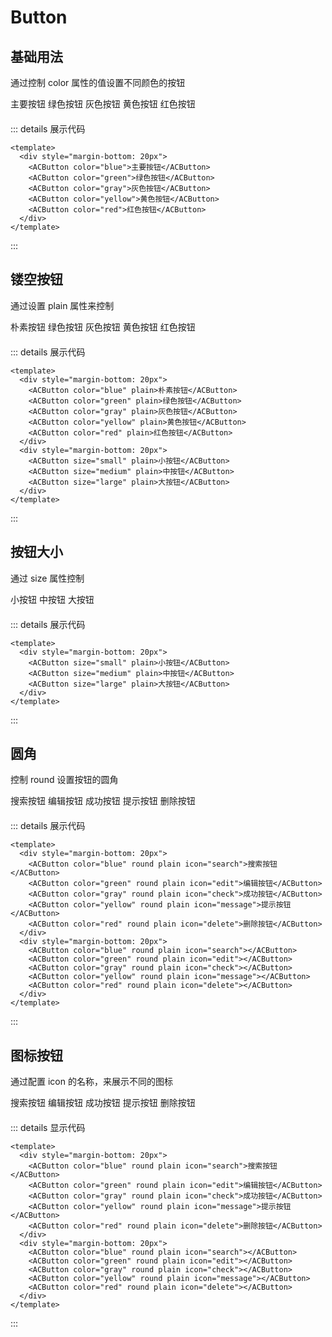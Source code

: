 # Button

<ButtonDemo/>

## 基础用法

通过控制 color 属性的值设置不同颜色的按钮

<div style="margin-bottom: 20px">
  <ACButton color="blue">主要按钮</ACButton>
  <ACButton color="green">绿色按钮</ACButton>
  <ACButton color="gray">灰色按钮</ACButton>
  <ACButton color="yellow">黄色按钮</ACButton>
  <ACButton color="red">红色按钮</ACButton>
</div>

::: details 展示代码

```vue
<template>
  <div style="margin-bottom: 20px">
    <ACButton color="blue">主要按钮</ACButton>
    <ACButton color="green">绿色按钮</ACButton>
    <ACButton color="gray">灰色按钮</ACButton>
    <ACButton color="yellow">黄色按钮</ACButton>
    <ACButton color="red">红色按钮</ACButton>
  </div>
</template>
```

:::

## 镂空按钮

通过设置 plain 属性来控制

<div style="margin-bottom: 20px">
  <ACButton color="blue" plain>朴素按钮</ACButton>
  <ACButton color="green" plain>绿色按钮</ACButton>
  <ACButton color="gray" plain>灰色按钮</ACButton>
  <ACButton color="yellow" plain>黄色按钮</ACButton>
  <ACButton color="red" plain>红色按钮</ACButton>
</div>

::: details 展示代码

```vue
<template>
  <div style="margin-bottom: 20px">
    <ACButton color="blue" plain>朴素按钮</ACButton>
    <ACButton color="green" plain>绿色按钮</ACButton>
    <ACButton color="gray" plain>灰色按钮</ACButton>
    <ACButton color="yellow" plain>黄色按钮</ACButton>
    <ACButton color="red" plain>红色按钮</ACButton>
  </div>
  <div style="margin-bottom: 20px">
    <ACButton size="small" plain>小按钮</ACButton>
    <ACButton size="medium" plain>中按钮</ACButton>
    <ACButton size="large" plain>大按钮</ACButton>
  </div>
</template>
```

:::

## 按钮大小

通过 size 属性控制

<div style="margin-bottom: 20px">
    <ACButton size="small" plain>小按钮</ACButton>
    <ACButton size="medium" plain>中按钮</ACButton>
    <ACButton size="large" plain>大按钮</ACButton>
  </div>

::: details 展示代码

```vue
<template>
  <div style="margin-bottom: 20px">
    <ACButton size="small" plain>小按钮</ACButton>
    <ACButton size="medium" plain>中按钮</ACButton>
    <ACButton size="large" plain>大按钮</ACButton>
  </div>
</template>
```

:::

## 圆角

控制 round 设置按钮的圆角

<div style="margin-bottom: 20px">
  <ACButton color="blue" round plain icon="search">搜索按钮</ACButton>
  <ACButton color="green" round plain icon="edit">编辑按钮</ACButton>
  <ACButton color="gray" round plain icon="check">成功按钮</ACButton>
  <ACButton color="yellow" round plain icon="message">提示按钮</ACButton>
  <ACButton color="red" round plain icon="delete">删除按钮</ACButton>
</div>

::: details 展示代码

```vue
<template>
  <div style="margin-bottom: 20px">
    <ACButton color="blue" round plain icon="search">搜索按钮</ACButton>
    <ACButton color="green" round plain icon="edit">编辑按钮</ACButton>
    <ACButton color="gray" round plain icon="check">成功按钮</ACButton>
    <ACButton color="yellow" round plain icon="message">提示按钮</ACButton>
    <ACButton color="red" round plain icon="delete">删除按钮</ACButton>
  </div>
  <div style="margin-bottom: 20px">
    <ACButton color="blue" round plain icon="search"></ACButton>
    <ACButton color="green" round plain icon="edit"></ACButton>
    <ACButton color="gray" round plain icon="check"></ACButton>
    <ACButton color="yellow" round plain icon="message"></ACButton>
    <ACButton color="red" round plain icon="delete"></ACButton>
  </div>
</template>
```

:::

## 图标按钮

通过配置 icon 的名称，来展示不同的图标

<div style="margin-bottom: 20px">
  <ACButton color="blue" round plain icon="search">搜索按钮</ACButton>
  <ACButton color="green" round plain icon="edit">编辑按钮</ACButton>
  <ACButton color="gray" round plain icon="check">成功按钮</ACButton>
  <ACButton color="yellow" round plain icon="message">提示按钮</ACButton>
  <ACButton color="red" round plain icon="delete">删除按钮</ACButton>
</div>
<div style="margin-bottom: 20px">
  <ACButton color="blue" round plain icon="search"></ACButton>
  <ACButton color="green" round plain icon="edit"></ACButton>
  <ACButton color="gray" round plain icon="check"></ACButton>
  <ACButton color="yellow" round plain icon="message"></ACButton>
  <ACButton color="red" round plain icon="delete"></ACButton>
</div>

::: details 显示代码

```vue
<template>
  <div style="margin-bottom: 20px">
    <ACButton color="blue" round plain icon="search">搜索按钮</ACButton>
    <ACButton color="green" round plain icon="edit">编辑按钮</ACButton>
    <ACButton color="gray" round plain icon="check">成功按钮</ACButton>
    <ACButton color="yellow" round plain icon="message">提示按钮</ACButton>
    <ACButton color="red" round plain icon="delete">删除按钮</ACButton>
  </div>
  <div style="margin-bottom: 20px">
    <ACButton color="blue" round plain icon="search"></ACButton>
    <ACButton color="green" round plain icon="edit"></ACButton>
    <ACButton color="gray" round plain icon="check"></ACButton>
    <ACButton color="yellow" round plain icon="message"></ACButton>
    <ACButton color="red" round plain icon="delete"></ACButton>
  </div>
</template>
```

:::
